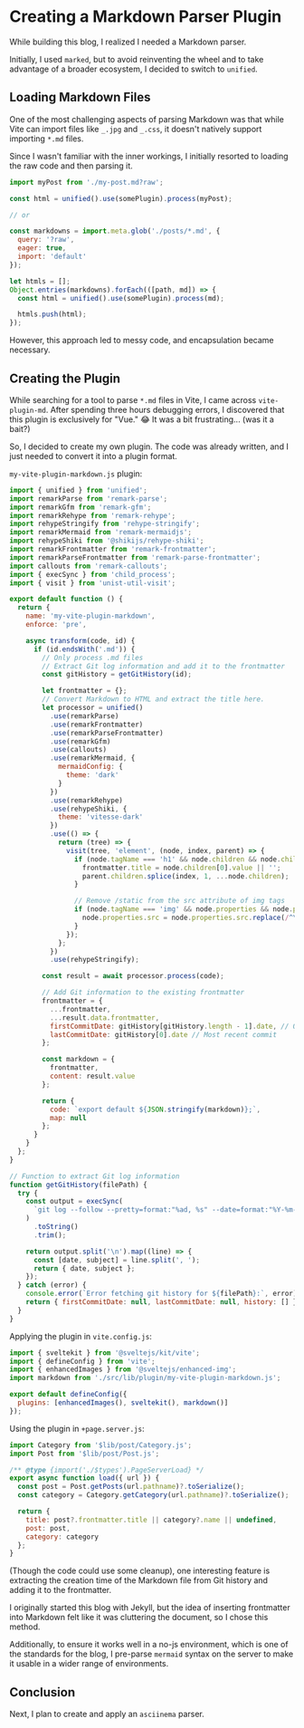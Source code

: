 # Creating a Markdown Parser Plugin

While building this blog, I realized I needed a Markdown parser.

Initially, I used `marked`, but to avoid reinventing the wheel and to take advantage of a broader ecosystem, I decided to switch to `unified`.

## Loading Markdown Files

One of the most challenging aspects of parsing Markdown was that while Vite can import files like `_.jpg` and `_.css`, it doesn't natively support importing `*.md` files.

Since I wasn't familiar with the inner workings, I initially resorted to loading the raw code and then parsing it.

```js
import myPost from './my-post.md?raw';

const html = unified().use(somePlugin).process(myPost);

// or

const markdowns = import.meta.glob('./posts/*.md', {
  query: '?raw',
  eager: true,
  import: 'default'
});

let htmls = [];
Object.entries(markdowns).forEach(([path, md]) => {
  const html = unified().use(somePlugin).process(md);

  htmls.push(html);
});
```

However, this approach led to messy code, and encapsulation became necessary.

## Creating the Plugin

While searching for a tool to parse `*.md` files in Vite, I came across `vite-plugin-md`. After spending three hours debugging errors, I discovered that this plugin is exclusively for "Vue." 😂 It was a bit frustrating... (was it a bait?)

So, I decided to create my own plugin. The code was already written, and I just needed to convert it into a plugin format.

`my-vite-plugin-markdown.js` plugin:

```js
import { unified } from 'unified';
import remarkParse from 'remark-parse';
import remarkGfm from 'remark-gfm';
import remarkRehype from 'remark-rehype';
import rehypeStringify from 'rehype-stringify';
import remarkMermaid from 'remark-mermaidjs';
import rehypeShiki from '@shikijs/rehype-shiki';
import remarkFrontmatter from 'remark-frontmatter';
import remarkParseFrontmatter from 'remark-parse-frontmatter';
import callouts from 'remark-callouts';
import { execSync } from 'child_process';
import { visit } from 'unist-util-visit';

export default function () {
  return {
    name: 'my-vite-plugin-markdown',
    enforce: 'pre',

    async transform(code, id) {
      if (id.endsWith('.md')) {
        // Only process .md files
        // Extract Git log information and add it to the frontmatter
        const gitHistory = getGitHistory(id);

        let frontmatter = {};
        // Convert Markdown to HTML and extract the title here.
        let processor = unified()
          .use(remarkParse)
          .use(remarkFrontmatter)
          .use(remarkParseFrontmatter)
          .use(remarkGfm)
          .use(callouts)
          .use(remarkMermaid, {
            mermaidConfig: {
              theme: 'dark'
            }
          })
          .use(remarkRehype)
          .use(rehypeShiki, {
            theme: 'vitesse-dark'
          })
          .use(() => {
            return (tree) => {
              visit(tree, 'element', (node, index, parent) => {
                if (node.tagName === 'h1' && node.children && node.children.length > 0) {
                  frontmatter.title = node.children[0].value || '';
                  parent.children.splice(index, 1, ...node.children);
                }

                // Remove /static from the src attribute of img tags
                if (node.tagName === 'img' && node.properties && node.properties.src) {
                  node.properties.src = node.properties.src.replace(/^\/static/, '');
                }
              });
            };
          })
          .use(rehypeStringify);

        const result = await processor.process(code);

        // Add Git information to the existing frontmatter
        frontmatter = {
          ...frontmatter,
          ...result.data.frontmatter,
          firstCommitDate: gitHistory[gitHistory.length - 1].date, // Oldest commit
          lastCommitDate: gitHistory[0].date // Most recent commit
        };

        const markdown = {
          frontmatter,
          content: result.value
        };

        return {
          code: `export default ${JSON.stringify(markdown)};`,
          map: null
        };
      }
    }
  };
}

// Function to extract Git log information
function getGitHistory(filePath) {
  try {
    const output = execSync(
      `git log --follow --pretty=format:"%ad, %s" --date=format:"%Y-%m-%dT%H:%M%z" "${filePath}"`
    )
      .toString()
      .trim();

    return output.split('\n').map((line) => {
      const [date, subject] = line.split(', ');
      return { date, subject };
    });
  } catch (error) {
    console.error(`Error fetching git history for ${filePath}:`, error);
    return { firstCommitDate: null, lastCommitDate: null, history: [] };
  }
}
```

Applying the plugin in `vite.config.js`:

```js
import { sveltekit } from '@sveltejs/kit/vite';
import { defineConfig } from 'vite';
import { enhancedImages } from '@sveltejs/enhanced-img';
import markdown from './src/lib/plugin/my-vite-plugin-markdown.js';

export default defineConfig({
  plugins: [enhancedImages(), sveltekit(), markdown()]
});
```

Using the plugin in `+page.server.js`:

```js
import Category from '$lib/post/Category.js';
import Post from '$lib/post/Post.js';

/** @type {import('./$types').PageServerLoad} */
export async function load({ url }) {
  const post = Post.getPosts(url.pathname)?.toSerialize();
  const category = Category.getCategory(url.pathname)?.toSerialize();

  return {
    title: post?.frontmatter.title || category?.name || undefined,
    post: post,
    category: category
  };
}
```

(Though the code could use some cleanup), one interesting feature is extracting the creation time of the Markdown file from Git history and adding it to the frontmatter.

I originally started this blog with Jekyll, but the idea of inserting frontmatter into Markdown felt like it was cluttering the document, so I chose this method.

Additionally, to ensure it works well in a no-js environment, which is one of the standards for the blog, I pre-parse `mermaid` syntax on the server to make it usable in a wider range of environments.

## Conclusion

Next, I plan to create and apply an `asciinema` parser.
